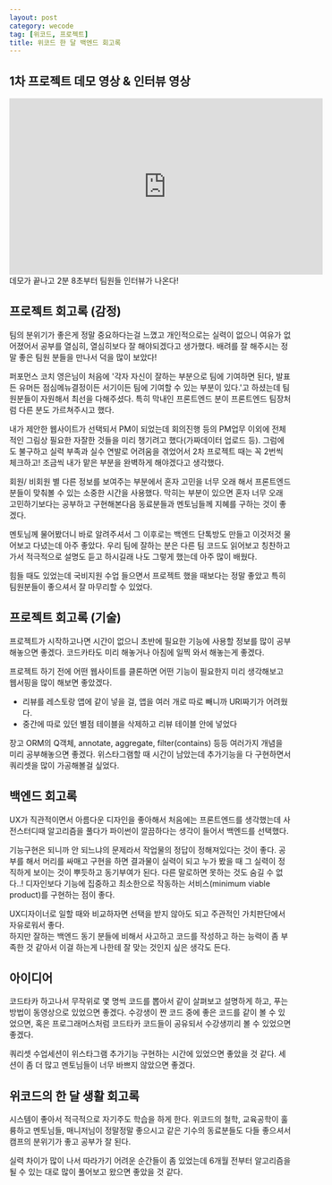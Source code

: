 ```yaml
---
layout: post
category: wecode
tag: [위코드, 프로젝트]
title: 위코드 한 달 백엔드 회고록
---
```


## 1차 프로젝트 데모 영상 & 인터뷰 영상

<iframe width="560" height="315" src="https://www.youtube.com/embed/FrYmsBVp_G0" title="YouTube video player" frameborder="0" allow="accelerometer; autoplay; clipboard-write; encrypted-media; gyroscope; picture-in-picture" allowfullscreen></iframe>
데모가 끝나고 2분 8초부터 팀원들 인터뷰가 나온다!

## 프로젝트 회고록 (감정)

팀의 분위기가 좋은게 정말 중요하다는걸 느꼈고 개인적으로는 실력이 없으니 여유가 없어졌어서 공부를 열심히, 열심히보다 잘 해야되겠다고 생가했다.
배려를 잘 해주시는 정말 좋은 팀원 분들을 만나서 덕을 많이 보았다!

퍼포먼스 코치 영은님이 처음에 '각자 자신이 잘하는 부분으로 팀에 기여하면 된다, 발표든 유머든 점심메뉴결정이든 서기이든 팀에 기여할 수 있는 부분이 있다.'고 하셨는데 팀원분들이 자원해서 최선을 다해주셨다. 특히 막내인 프론트엔드 분이 프론트엔드 팀장처럼 다른 분도 가르쳐주시고 했다.  

내가 제안한 웹사이트가 선택되서 PM이 되었는데 회의진행 등의 PM업무 이외에 전체적인 그림상 필요한 자잘한 것들을 미리 챙기려고 했다(가짜데이터 업로드 등). 그럼에도 불구하고 실력 부족과 실수 연발로 어려움을 겪었어서 2차 프로젝트 때는 꼭 2번씩 체크하고! 조금씩 내가 맡은 부분을 완벽하게 해야겠다고 생각했다.

회원/ 비회원 별 다른 정보를 보여주는 부분에서 혼자 고민을 너무 오래 해서 프론트엔드 분들이 맞춰볼 수 있는 소중한 시간을 사용했다.
막히는 부분이 있으면 혼자 너무 오래 고민하기보다는 공부하고 구현해본다음 동료분들과 멘토님들께 지혜를 구하는 것이 좋겠다.

멘토님께 물어봤더니 바로 알려주셔서 그 이후로는 백엔드 단톡방도 만들고 이것저것 물어보고 다녔는데 아주 좋았다.
우리 팀에 잘하는 분은 다른 팀 코드도 읽어보고 칭찬하고 가서 적극적으로 설명도 듣고 하시길래 나도 그렇게 했는데 아주 많이 배웠다.

힘들 때도 있었는데 국비지원 수업 들으면서 프로젝트 했을 때보다는 정말 좋았고 특히 팀원분들이 좋으셔서 잘 마무리할 수 있었다.

## 프로젝트 회고록 (기술)

프로젝트가 시작하고나면 시간이 없으니 초반에 필요한 기능에 사용할 정보를 많이 공부해놓으면 좋겠다.
코드카타도 미리 해놓거나 아침에 일찍 와서 해놓는게 좋겠다.

프로젝트 하기 전에 어떤 웹사이트를 클론하면 어떤 기능이 필요한지 미리 생각해보고 웹서핑을 많이 해보면 좋았겠다.

* 리뷰를 레스토랑 앱에 같이 넣을 걸, 앱을 여러 개로 따로 빼니까 URI짜기가 어려웠다. 
* 중간에 따로 있던 별점 테이블을 삭제하고 리뷰 테이블 안에 넣었다

장고 ORM의 Q객체, annotate, aggregate, filter(contains) 등등 여러가지 개념을 미리 공부해놓으면 좋겠다.
위스타그램할 때 시간이 남았는데 추가기능을 다 구현하면서 쿼리셋을 많이 가공해볼걸 싶었다.

## 백엔드 회고록 

UX가 직관적이면서 아름다운 디자인을 좋아해서 처음에는 프론트엔드를 생각했는데 사전스터디때 알고리즘을 풀다가 파이썬이 깔끔하다는 생각이 들어서 백엔드를 선택했다.  

기능구현은 되니까 안 되느냐의 문제라서 작업물의 정답이 정해져있다는 것이 좋다. 공부를 해서 머리를 싸매고 구현을 하면 결과물이 실력이 되고 누가 봤을 때 그 실력이 정직하게 보이는 것이 뿌듯하고 동기부여가 된다. 다른 말로하면 못하는 것도 숨길 수 없다..! 디자인보다 기능에 집중하고 최소한으로 작동하는 서비스(minimum viable product)를 구현하는 점이 좋다.

UX디자이너로 일할 때와 비교하자면 선택을 받지 않아도 되고 주관적인 가치판단에서 자유로워서 좋다.   
하지만 잘하는 백엔드 동기 분들에 비해서 사고하고 코드를 작성하고 하는 능력이 좀 부족한 것 같아서 이걸 하는게 나한테 잘 맞는 것인지 싶은 생각도 든다.

## 아이디어

코드타카 하고나서 무작위로 몇 명씩 코드를 뽑아서 같이 살펴보고 설명하게 하고, 푸는 방법이 동영상으로 있었으면 좋겠다. 수강생이 짠 코드 중에 좋은 코드를 같이 볼 수 있었으면, 혹은 프로그래머스처럼 코드타카 코드들이 공유되서 수강생끼리 볼 수 있었으면 좋겠다.

쿼리셋 수업세션이 위스타그램 추가기능 구현하는 시간에 있었으면 좋았을 것 같다. 세션이 좀 더 많고 멘토님들이 너무 바쁘지 않았으면 좋겠다.

## 위코드의 한 달 생활 회고록

시스템이 좋아서 적극적으로 자기주도 학습을 하게 한다. 위코드의 철학, 교육공학이 훌륭하고 멘토님들, 매니저님이 정말정말 좋으시고 같은 기수의 동료분들도 다들 좋으셔서 캠프의 분위기가 좋고 공부가 잘 된다. 

실력 차이가 많이 나서 따라가기 어려운 순간들이 좀 있었는데 6개월 전부터 알고리즘을 될 수 있는 대로 많이 풀어보고 왔으면 좋았을 것 같다.